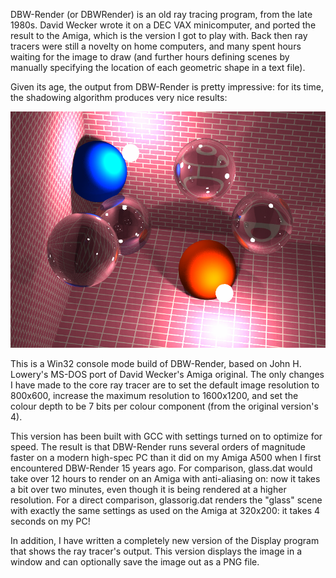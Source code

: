 DBW-Render (or DBWRender) is an old ray tracing program, from the late 1980s. David Wecker wrote it on a DEC VAX minicomputer, and ported the result to the Amiga, which is the version I got to play with. Back then ray tracers were still a novelty on home computers, and many spent hours waiting for the image to draw (and further hours defining scenes by manually specifying the location of each geometric shape in a text file).

Given its age, the output from DBW-Render is pretty impressive: for its time, the shadowing algorithm produces very nice results:

![Glass Render](glass.png)

This is a Win32 console mode build of DBW-Render, based on John H. Lowery's MS-DOS port of David Wecker's Amiga original. The only changes I have made to the core ray tracer are to set the default image resolution to 800x600, increase the maximum resolution to 1600x1200, and set the colour depth to be 7 bits per colour component (from the original version's 4).

This version has been built with GCC with settings turned on to optimize for speed. The result is that DBW-Render runs several orders of magnitude faster on a modern high-spec PC than it did on my Amiga A500 when I first encountered DBW-Render 15 years ago. For comparison, glass.dat would take over 12 hours to render on an Amiga with anti-aliasing on: now it takes a bit over two minutes, even though it is being rendered at a higher resolution. For a direct comparison, glassorig.dat renders the "glass" scene with exactly the same settings as used on the Amiga at 320x200: it takes 4 seconds on my PC!

In addition, I have written a completely new version of the Display program that shows the ray tracer's output. This version displays the image in a window and can optionally save the image out as a PNG file.
